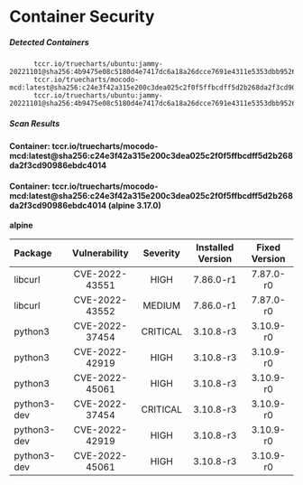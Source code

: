 # Container Security

##### Detected Containers

          tccr.io/truecharts/ubuntu:jammy-20221101@sha256:4b9475e08c5180d4e7417dc6a18a26dcce7691e4311e5353dbb952645c5ff43f
          tccr.io/truecharts/mocodo-mcd:latest@sha256:c24e3f42a315e200c3dea025c2f0f5ffbcdff5d2b268da2f3cd90986ebdc4014
          tccr.io/truecharts/ubuntu:jammy-20221101@sha256:4b9475e08c5180d4e7417dc6a18a26dcce7691e4311e5353dbb952645c5ff43f

##### Scan Results

**Container: tccr.io/truecharts/mocodo-mcd:latest@sha256:c24e3f42a315e200c3dea025c2f0f5ffbcdff5d2b268da2f3cd90986ebdc4014**

#### Container: tccr.io/truecharts/mocodo-mcd:latest@sha256:c24e3f42a315e200c3dea025c2f0f5ffbcdff5d2b268da2f3cd90986ebdc4014 (alpine 3.17.0)
    

**alpine**

      
| Package         |    Vulnerability   |   Severity  |  Installed Version | Fixed Version |
|:----------------|:------------------:|:-----------:|:------------------:|:-------------:|
| libcurl         |    CVE-2022-43551   |   HIGH  |  7.86.0-r1 | 7.87.0-r0 |
| libcurl         |    CVE-2022-43552   |   MEDIUM  |  7.86.0-r1 | 7.87.0-r0 |
| python3         |    CVE-2022-37454   |   CRITICAL  |  3.10.8-r3 | 3.10.9-r0 |
| python3         |    CVE-2022-42919   |   HIGH  |  3.10.8-r3 | 3.10.9-r0 |
| python3         |    CVE-2022-45061   |   HIGH  |  3.10.8-r3 | 3.10.9-r0 |
| python3-dev         |    CVE-2022-37454   |   CRITICAL  |  3.10.8-r3 | 3.10.9-r0 |
| python3-dev         |    CVE-2022-42919   |   HIGH  |  3.10.8-r3 | 3.10.9-r0 |
| python3-dev         |    CVE-2022-45061   |   HIGH  |  3.10.8-r3 | 3.10.9-r0 |

